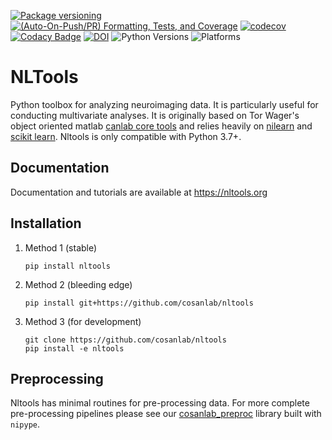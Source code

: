 [![Package versioning](https://img.shields.io/pypi/v/nltools.svg)](https://pypi.org/project/nltools/)
[![(Auto-On-Push/PR) Formatting, Tests, and Coverage](https://github.com/cosanlab/nltools/actions/workflows/auto_formatting_tests_and_coverage.yml/badge.svg)](https://github.com/cosanlab/nltools/actions/workflows/auto_formatting_tests_and_coverage.yml)
[![codecov](https://codecov.io/gh/cosanlab/nltools/branch/master/graph/badge.svg)](https://codecov.io/gh/cosanlab/nltools)
[![Codacy Badge](https://api.codacy.com/project/badge/Grade/625677967a0749299f38c2bf8ee269c3)](https://www.codacy.com/app/ljchang/nltools?utm_source=github.com&utm_medium=referral&utm_content=ljchang/nltools&utm_campaign=Badge_Grade)
[![DOI](https://zenodo.org/badge/DOI/10.5281/zenodo.2229813.svg)](https://doi.org/10.5281/zenodo.2229813)
![Python Versions](https://img.shields.io/badge/python-3.7%20%7C%203.8-blue)
![Platforms](https://img.shields.io/badge/platform-linux%20%7C%20osx%20%7C%20win-blue)

# NLTools

Python toolbox for analyzing neuroimaging data. It is particularly useful for conducting multivariate analyses. It is originally based on Tor Wager's object oriented matlab [canlab core tools](http://wagerlab.colorado.edu/tools) and relies heavily on [nilearn](http://nilearn.github.io) and [scikit learn](http://scikit-learn.org/stable/index.html). Nltools is only compatible with Python 3.7+.

## Documentation

Documentation and tutorials are available at https://nltools.org

## Installation

1. Method 1 (stable)

   ```
   pip install nltools
   ```

2. Method 2 (bleeding edge)

   ```
   pip install git+https://github.com/cosanlab/nltools
   ```

3. Method 3 (for development)

   ```
   git clone https://github.com/cosanlab/nltools
   pip install -e nltools
   ```

## Preprocessing

Nltools has minimal routines for pre-processing data. For more complete pre-processing pipelines please see our [cosanlab_preproc](https://github.com/cosanlab/cosanlab_preproc) library built with `nipype`.
